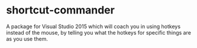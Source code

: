 shortcut-commander
==================

A package for Visual Studio 2015 which will coach you in using hotkeys instead of the mouse, by telling you what the hotkeys for specific things are as you use them.
